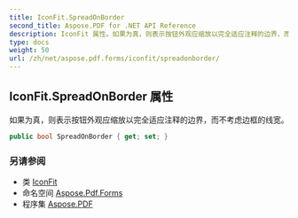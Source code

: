 ```yaml
---
title: IconFit.SpreadOnBorder
second_title: Aspose.PDF for .NET API Reference
description: IconFit 属性。如果为真，则表示按钮外观应缩放以完全适应注释的边界，而不考虑边框的线宽
type: docs
weight: 50
url: /zh/net/aspose.pdf.forms/iconfit/spreadonborder/
---
```

## IconFit.SpreadOnBorder 属性

如果为真，则表示按钮外观应缩放以完全适应注释的边界，而不考虑边框的线宽。

```csharp
public bool SpreadOnBorder { get; set; }
```

### 另请参阅

* 类 [IconFit](../)
* 命名空间 [Aspose.Pdf.Forms](../../../aspose.pdf.forms/)
* 程序集 [Aspose.PDF](../../../)